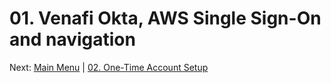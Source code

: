 # 01. Venafi Okta, AWS Single Sign-On and navigation

Next: [Main Menu](../README.md) | [02. One-Time Account Setup](../02-one-time-account-setup/README.md)

